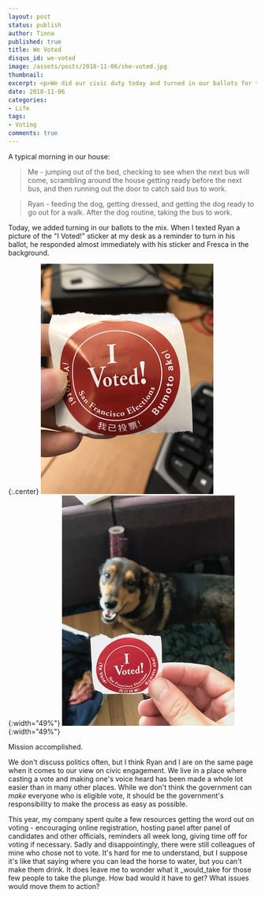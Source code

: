 ```yaml
---
layout: post
status: publish
author: Tinna
published: true
title: We Voted
disqus_id: we-voted
image: /assets/posts/2018-11-06/she-voted.jpg
thumbnail: 
excerpt: <p>We did our civic duty today and turned in our ballots for the midterm elections. Considering it's been what's on my mind all day, it made sense to post this here.</p>
date: 2018-11-06
categories:
- Life
tags:
- Voting
comments: true
---
```


A typical morning in our house:

>Me - jumping out of the bed, checking to see when the next bus will come, scrambling around the house getting ready before the next bus, and then running out the door to catch said bus to work.

>Ryan - feeding the dog, getting dressed, and getting the dog ready to go out for a walk. After the dog routine, taking the bus to work.

Today, we added turning in our ballots to the mix. When I texted Ryan a picture of the "I Voted!" sticker at my desk as a reminder to turn in his ballot, he responded almost immediately with his sticker and Fresca in the background. 

{:.center}
![She Voted](/assets/posts/2018-11-06/she-voted.jpg){:width="49%"} ![He Voted](/assets/posts/2018-11-06/he-voted.jpg){:width="49%"} 

Mission accomplished. 

We don't discuss politics often, but I think Ryan and I are on the same page when it comes to our view on civic engagement. We live in a place where casting a vote and making one's voice heard has been made a whole lot easier than in many other places. While we don't think the government can _make_ everyone who is eligible vote, it should be the government's responsibility to make the process as easy as possible. 

This year, my company spent quite a few resources getting the word out on voting - encouraging online registration, hosting panel after panel of candidates and other officials, reminders all week long, giving time off for voting if necessary. Sadly and disappointingly, there were still colleagues of mine who chose not to vote. It's hard for me to understand, but I suppose it's like that saying where you can lead the horse to water, but you can't make them drink. It does leave me to wonder what it _would_take for those few people to take the plunge. How bad would it have to get? What issues would move them to action? 